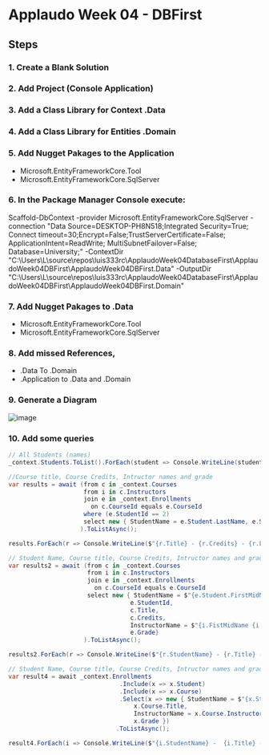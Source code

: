 # Applaudo Week 04 - DBFirst

## Steps

### 1. Create a Blank Solution

### 2. Add Project (Console Application)

### 3. Add a Class Library for Context .Data

### 4. Add a Class Library for Entities .Domain

### 5. Add Nugget Pakages to the Application
  - Microsoft.EntityFrameworkCore.Tool 
  - Microsoft.EntityFrameworkCore.SqlServer

### 6. In the Package Manager Console execute:

Scaffold-DbContext -provider Microsoft.EntityFrameworkCore.SqlServer -connection "Data Source=DESKTOP-PH8N518;Integrated Security=True; Connect timeout=30;Encrypt=False;TrustServerCertificate=False; ApplicationIntent=ReadWrite; MultiSubnetFailover=False; Database=University;" -ContextDir "C:\Users\L\source\repos\luis333rc\ApplaudoWeek04DatabaseFirst\ApplaudoWeek04DBFirst\ApplaudoWeek04DBFirst.Data" -OutputDir "C:\Users\L\source\repos\luis333rc\ApplaudoWeek04DatabaseFirst\ApplaudoWeek04DBFirst\ApplaudoWeek04DBFirst.Domain"

### 7. Add Nugget Pakages to .Data
  - Microsoft.EntityFrameworkCore.Tool 
  - Microsoft.EntityFrameworkCore.SqlServer

### 8. Add missed References, 
- .Data To .Domain
- .Application to .Data and .Domain

### 9. Generate a Diagram

![image](https://user-images.githubusercontent.com/125097644/223535005-d84e4635-771f-41d1-9e68-23f3f0c19ce1.png)


### 10. Add some queries

```cs
// All Students (names)
_context.Students.ToList().ForEach(student => Console.WriteLine(student.FirstMidName));
```

```cs
//Course title, Course Credits, Intructor names and grade
var results = await (from c in _context.Courses
                     from i in c.Instructors
                     join e in _context.Enrollments
                       on c.CourseId equals e.CourseId
                     where (e.StudentId == 2)
                     select new { StudentName = e.Student.LastName, e.StudentId, c.Title, c.Credits, i.LastName, e.Grade }
                    ).ToListAsync();

results.ForEach(r => Console.WriteLine($"{r.Title} - {r.Credits} - {r.LastName} - {r.Grade}"));
```

```cs
// Student Name, Course title, Course Credits, Intructor names and grade
var results2 = await (from c in _context.Courses
                      from i in c.Instructors
                      join e in _context.Enrollments
                        on c.CourseId equals e.CourseId
                      select new { StudentName = $"{e.Student.FirstMidName} {e.Student.LastName}",
                                  e.StudentId, 
                                  c.Title, 
                                  c.Credits, 
                                  InstructorName = $"{i.FistMidName {i.LastName}",
                                  e.Grade}
                     ).ToListAsync();

results2.ForEach(r => Console.WriteLine($"{r.StudentName} - {r.Title} - {r.Credits} - {r.InstructorName} - {r.Grade}"));
```

```cs
// Student Name, Course title, Course Credits, Intructor names and grade
var result4 = await _context.Enrollments
                               .Include(x => x.Student)
                               .Include(x => x.Course)
                               .Select(x => new { StudentName = $"{x.Student.FirstMidName} {x.Student.LastName}", 
                                   x.Course.Title, 
                                   InstructorName = x.Course.Instructors.FirstOrDefault().LastName,
                                   x.Grade })
                              .ToListAsync();

result4.ForEach(i => Console.WriteLine($"{i.StudentName} -  {i.Title} -  {i.InstructorName} - {i.Grade}"));
```

